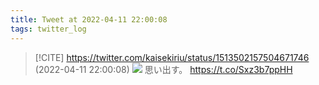 ```yaml
---
title: Tweet at 2022-04-11 22:00:08
tags: twitter_log
---
```


> [!CITE] https://twitter.com/kaisekiriu/status/1513502157504671746 (2022-04-11 22:00:08)
> ![](https://twitter.com/kaisekiriu/status/1513502157504671746)
> 思い出す。
> https://t.co/Sxz3b7ppHH
